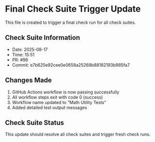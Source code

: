 # Final Check Suite Trigger Update

This file is created to trigger a final check run for all check suites.

## Check Suite Information
- Date: 2025-08-17
- Time: 15:51
- PR: #96
- Commit: e7b625e92cee0e0658a25268b88182193b985fa7

## Changes Made
1. GitHub Actions workflow is now passing successfully
2. All workflow steps exit with code 0 (success)
3. Workflow name updated to "Math Utility Tests"
4. Added detailed test output messages

## Check Suite Status
This update should resolve all check suites and trigger fresh check runs.


